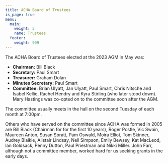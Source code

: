 ```yaml
---
title: ACHA Board of Trustees
is_page: true
menu:
  main:
    weight: 5
    name: Trustees
  footer:
    weight: 999
---
```

The ACHA Board of Trustees elected at the 2023 AGM in May was:

* **Chairman:** Bill Black
* **Secretary:** Paul Smart
* **Treasurer:** Graham Dolan
* **Minutes Secretary:** Paul Smart
* **Committee:** Brian Ulyatt, Jan Ulyatt,  Paul Smart, Chris Nitsche and Isabel Kellie, Rachel Hendry and Kyra Stirling (who later stood down). Mary Hastings was co-opted on to the committee soon after the AGM.

The committee usually meets in the hall on the second Tuesday of each month at 7:00pm.

Others who have served on the committee since ACHA was formed in 2005 are Bill Black (Chairman for for the first 10 years), Roger Postle, Vic Swain, Maureen Anton, Susan Spratt, Pam Oswald, Moira Elliot, Tom Skinner, Audrey Blaikie, Alistair Lindsay, Neil Simpson, Emily Bewsey, Kat MacLeod, Ian Goldsack, Penny Dutton, Paul Priestman and Nikki Miller. John Farr, although not a committee member, worked hard for us seeking grants in the early days.
